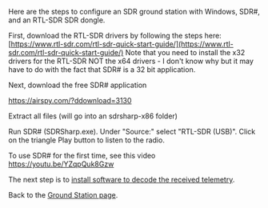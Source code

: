 Here are the steps to configure an SDR ground station with Windows, SDR#, and an RTL-SDR SDR dongle.

First, download the RTL-SDR drivers by following the steps here: [https://www.rtl-sdr.com/rtl-sdr-quick-start-guide/](https://www.rtl-sdr.com/rtl-sdr-quick-start-guide/)  Note that you need to install the x32 drivers for the RTL-SDR NOT the x64 drivers - I don't know why but it may have to do with the fact that SDR# is a 32 bit application.

Next, download the free SDR# application

https://airspy.com/?ddownload=3130

Extract all files (will go into an sdrsharp-x86 folder)

Run SDR# (SDRSharp.exe).  Under "Source:" select "RTL-SDR (USB)". Click on the triangle Play button to listen to the radio.

To use SDR# for the first time, see this video https://youtu.be/YZqpQuk8Gzw 

The next step is to [install software to decode the received telemetry](Decoding-Telemetry).

Back to the [Ground Station page](Ground-Station).